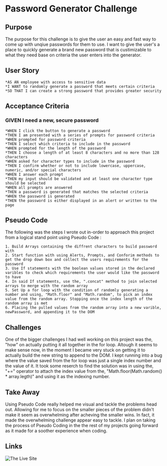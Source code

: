# Password Generator Challenge

## Purpose

The purpose for this challenge is to give the user an easy and fast way to come up with unqiue passwords for them to use. I want to give the user's a place
to quickly generate a brand new password that is custimizable to what they need base on criteria the user enters into the generator.

## User Story

    *AS AN employee with access to sensitive data
    *I WANT to randomly generate a password that meets certain criteria
    *SO THAT I can create a strong password that provides greater security

## Acceptance Criteria

### GIVEN I need a new, secure password

    *WHEN I click the button to generate a password
    *THEN I am presented with a series of prompts for password criteria
    *WHEN prompted for password criteria
    *THEN I select which criteria to include in the password
    *WHEN prompted for the length of the password
    *THEN I choose a length of at least 8 characters and no more than 128 characters
    *WHEN asked for character types to include in the password
    *THEN I confirm whether or not to include lowercase, uppercase, numeric, and/or special characters
    *WHEN I answer each prompt
    *THEN my input should be validated and at least one character type should be selected
    *WHEN all prompts are answered
    *THEN a password is generated that matches the selected criteria
    *WHEN the password is generated
    *THEN the password is either displayed in an alert or written to the page

## Pseudo Code

The following was the steps I wrote out in-order to approach this project from a logical stand point using Pseudo Code :

    1. Build Arrays containing the diffrent characters to build password with
    2. Start function with using Alerts, Prompts, and Conforim methods to get the drop down box and collect the users requirements for the password
    3. Use If statements with the boolean values stored in the declared varibles to check which requirements the user would like the password to have
    4. In said If statements, use the, ".concat" method to join selected arrays to merge with the random array
    5. Set Up a for loop with the condition of randomly generating a number and using, "Math.floor" and "Math.random", to pick an index value from the random array. Stopping once the index length of the random array is met
    6. Placing the pulled values from the random array into a new varible, newPassword, and appending it to the DOM

## Challenges

One of the bigger challenges I had well working on this project was the, "how" on actually putting it all together in the for loop. Altough it seems to make sense now, in the moment I became very stuck on getting it to actually build the new string to append to the DOM. I kept running into a bug where the value saved from the for loop was just a single index number and the value of it. It took some reserch to find the solution was in using the, "+=" operator to attach the index value from the, "Math.floor(Math.random() \* array.legth)" and using it as the indexing number.

## Take Away

Using Pseudo Code really helped me visual and tackle the problems head out. Allowing for me to focus on the smaller pieces of the problem didn't make it seem as overwhelming after acheving the smaller wins. In fact, it made the overwhelming challenge appear easy to tackle. I plan on taking the process of Pseudo Coding in the the rest of my projects going forward as it made for a soother experience when coding.

## Links

![The Live Site](https://mmount98.github.io/Password-Generator/)
